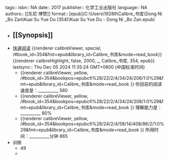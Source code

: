 tags::
isbn:: NA
date:: 2017
publisher:: 化学工业出版社
language:: NA
authors:: [[东尼·博赞]]
format:: [epub](C:\Users\19289\Calibre_书库\Dong Ni _Bo Zan\Kuai Su Yue Du (354)\Kuai Su Yue Du - Dong Ni _Bo Zan.epub)

- [[Synopsis]]
	-
- [快速阅读](calibre://show-book/Calibre_书库/354)  {{renderer calibreViewer, special, /#book_id=354&fmt=epub&library_id=Calibre_书库&mode=read_book}} {{renderer calibreHighlight, false, 2000, _, Calibre_书库, 354, epub}}
  lastsync:: Thu Dec 05 2024 11:35:24 GMT+0800 (中国标准时间)
	- {{renderer calibreViewer, yellow, /#book_id=354&bookpos=epubcfi%28/22/2/4/34/24/206/1:0%29&fmt=epub&library_id=Calibre_书库&mode=read_book }} 你目前的阅读速度是：__________
	  560
	- {{renderer calibreViewer, yellow, /#book_id=354&bookpos=epubcfi%28/22/2/4/34/24/208/1:0%29&fmt=epub&library_id=Calibre_书库&mode=read_book }} 理解能力是：__________
	  80%
	- {{renderer calibreViewer, yellow, /#book_id=354&bookpos=epubcfi%28/24/2/4/58/14/408/86/2/1:0%29&fmt=epub&library_id=Calibre_书库&mode=read_book }} 所用时间：__________分钟
	  865
- 训练
	- 49
	-